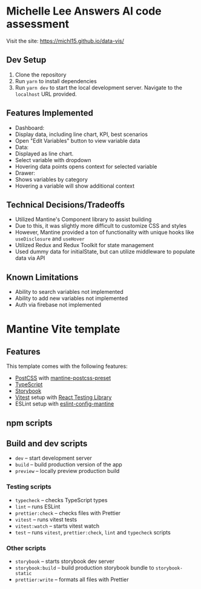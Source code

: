 # Michelle Lee Answers AI code assessment

Visit the site: https://michl15.github.io/data-vis/

## Dev Setup
1. Clone the repository
2. Run `yarn` to install dependencies
3. Run `yarn dev` to start the local development server. Navigate to the `localhost` URL provided.

## Features Implemented
- Dashboard: 
 - Display data, including line chart, KPI, best scenarios
 - Open "Edit Variables" button to view variable data
- Data:
 - Displayed as line chart.
 - Select variable with dropdown
 - Hovering data points opens context for selected variable
- Drawer:
 - Shows variables by category
 - Hovering a variable will show additional context

## Technical Decisions/Tradeoffs
- Utilized Mantine's Component library to assist building
 - Due to this, it was slightly more difficult to customize CSS and styles
 - However, Mantine provided a ton of functionality with unique hooks like `useDisclosure` and `useHover`
- Utilized Redux and Redux Toolkit for state management
 - Used dummy data for initialState, but can utilize middleware to populate data via API

## Known Limitations
- Ability to search variables not implemented
- Ability to add new variables not implemented
- Auth via firebase not implemented

# Mantine Vite template

## Features

This template comes with the following features:

- [PostCSS](https://postcss.org/) with [mantine-postcss-preset](https://mantine.dev/styles/postcss-preset)
- [TypeScript](https://www.typescriptlang.org/)
- [Storybook](https://storybook.js.org/)
- [Vitest](https://vitest.dev/) setup with [React Testing Library](https://testing-library.com/docs/react-testing-library/intro)
- ESLint setup with [eslint-config-mantine](https://github.com/mantinedev/eslint-config-mantine)

## npm scripts

## Build and dev scripts

- `dev` – start development server
- `build` – build production version of the app
- `preview` – locally preview production build

### Testing scripts

- `typecheck` – checks TypeScript types
- `lint` – runs ESLint
- `prettier:check` – checks files with Prettier
- `vitest` – runs vitest tests
- `vitest:watch` – starts vitest watch
- `test` – runs `vitest`, `prettier:check`, `lint` and `typecheck` scripts

### Other scripts

- `storybook` – starts storybook dev server
- `storybook:build` – build production storybook bundle to `storybook-static`
- `prettier:write` – formats all files with Prettier
